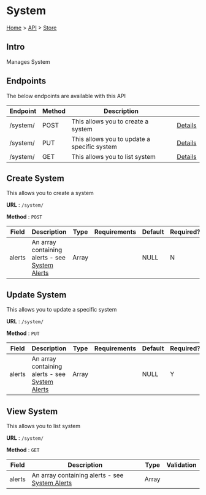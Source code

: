 # System
[Home](../../index.md) > [API](../index.md) > [Store](index.md)
## Intro
Manages System
## Endpoints
The below endpoints are available with this API

| Endpoint | Method | Description | |
| --- | --- | --- | --- |
| /system/ | POST | This allows you to create a system | [Details](#create-system) |
| /system/ | PUT | This allows you to update a specific system | [Details](#update-system) |
| /system/ | GET | This allows you to list system | [Details](#view-system) |

## Create System
This allows you to create a system

**URL** : `/system/`

**Method** : `POST`

| Field | Description | Type | Requirements | Default | Required? | Conditional? |
| --- | --- | --- | --- | --- | --- | --- |
| alerts | An array containing alerts - see [System Alerts](System_Alerts.md#create-system-alerts) | Array |  | NULL | N | N |

## Update System
This allows you to update a specific system

**URL** : `/system/`

**Method** : `PUT`

| Field | Description | Type | Requirements | Default | Required? | Conditional? |
| --- | --- | --- | --- | --- | --- | --- |
| alerts | An array containing alerts - see [System Alerts](System_Alerts.md#update-system-alerts) | Array |  | NULL | Y | N |

## View System
This allows you to list system

**URL** : `/system/`

**Method** : `GET`

| Field | Description | Type | Validation |
| --- | --- | --- | --- |
| alerts | An array containing alerts - see [System Alerts](System_Alerts.md#view-system-alerts) | Array |  |
